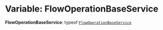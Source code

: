# Variable: FlowOperationBaseService

**FlowOperationBaseService**: typeof [`FlowOperationBaseService`](/auto-docs/fixed-layout-editor/variables/FlowOperationBaseService-1.md)
